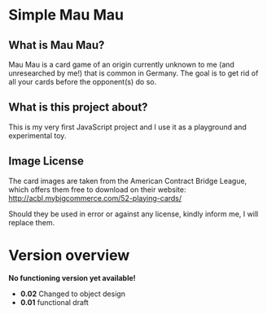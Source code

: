 # Simple Mau Mau

## What is Mau Mau?
Mau Mau is a card game of an origin currently unknown to me (and unresearched by me!) that is common in Germany. The goal is to get rid of all your cards before the opponent(s) do so.

## What is this project about?
This is my very first JavaScript project and I use it as a playground and experimental toy.

## Image License
The card images are taken from the American Contract Bridge League, which offers them free to download on their website: http://acbl.mybigcommerce.com/52-playing-cards/

Should they be used in error or against any license, kindly inform me, I will replace them.

# Version overview

**No functioning version yet available!**

- **0.02** Changed to object design
- **0.01** functional draft
